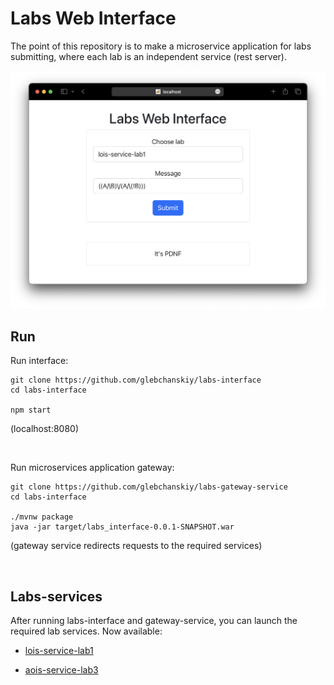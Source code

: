 # Labs Web Interface

The point of this repository is to make a microservice application for labs submitting, where each lab is an independent service (rest server).

![hi!](.pictures/screen.png)

## Run

Run interface:

```shell
git clone https://github.com/glebchanskiy/labs-interface
cd labs-interface

npm start
```

(localhost:8080)

<br/>

Run microservices application gateway:

```shell
git clone https://github.com/glebchanskiy/labs-gateway-service
cd labs-interface

./mvnw package
java -jar target/labs_interface-0.0.1-SNAPSHOT.war
```

(gateway service redirects requests to the required services)

<br/>

## Labs-services

After running labs-interface and gateway-service, you can launch the required lab services. Now available:

- [lois-service-lab1](https://github.com/glebchanskiy/lois-service-lab1)

- [aois-service-lab3](https://github.com/glebchanskiy/aois-service-lab3)
